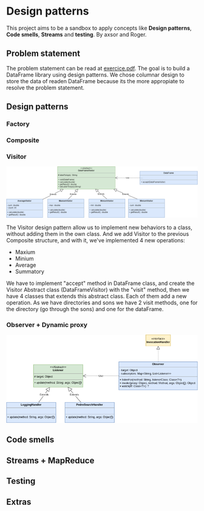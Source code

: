 # Design patterns
This project aims to be a sandbox to apply concepts like **Design patterns**, **Code smells**, **Streams** and **testing**.
By axsor and Roger.

## Problem statement
The problem statement can be read at [exercice.pdf](docs/exercice.pdf).
The goal is to build a DataFrame library using design patterns.
We chose columnar design to store the data of readen DataFrame because its the more appropiate to resolve the problem statement.

## Design patterns
### Factory
### Composite
### Visitor
![](docs/img/visitor.png)

The Visitor design pattern allow us to implement new behaviors to a class, without adding them in the own class.
And we add Visitor to the previous Composite structure, and with it, we've implemented 4 new operations:
- Maxium
- Minium
- Average
- Summatory

We have to implement "accept" method in DataFrame class, and create the Visitor Abstract class (DataFrameVisitor) with the "visit" method, then we have 
4 classes that extends this abstract class. Each of them add a new operation. As we have directories and sons we have 2 visit methods, one for the directory (go through the sons) and one for the dataFrame.
### Observer + Dynamic proxy
![](docs/img/observer_dynamic-proxy.png)

## Code smells

## Streams + MapReduce

## Testing

## Extras